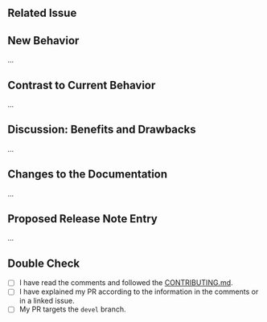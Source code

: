 <!--
#########################################################################

Thank you for sharing your work and for opening a PR.

(!) IMPORTANT (!):
First make sure that you point your PR to the `devel` branch!

Now please read the comments carefully and try to provide information
on all relevant titles.

#########################################################################
-->

## Related Issue

<!--
Add the related issue in the form of #issue-number (Example #100)
-->

## New Behavior

<!--
Please describe in a few words the intentions of your PR.
-->

...

## Contrast to Current Behavior

<!--
Please describe in a few words how the new behavior is different
from the current behavior.
-->

...

## Discussion: Benefits and Drawbacks

<!--
Please make your case here:

- Why do you think this project and the community will benefit from your
  proposed change?
- What are the drawbacks of this change?
- Is it backwards-compatible?
- Anything else that you think is relevant to the discussion of this PR.

(No need to write a huge article here. Just a few sentences that give some
additional context about the motivations for the change.)
-->

...

## Changes to the Documentation

<!--
If the docs must be updated, please include the changes in the PR.
If the Wiki must be updated, please make a suggestion below.
-->

...

## Proposed Release Note Entry

<!--
Please provide a short summary of your PR that we can copy & paste
into the release notes.
-->

...

## Double Check

<!--
Please put an x into the brackets (like `[x]`) if you've completed that task.
-->

* [ ] I have read the comments and followed the [CONTRIBUTING.md](https://github.com/netbox-community/ansible_modules/blob/devel/CONTRIBUTING.md).
* [ ] I have explained my PR according to the information in the comments or in a linked issue.
* [ ] My PR targets the `devel` branch.

